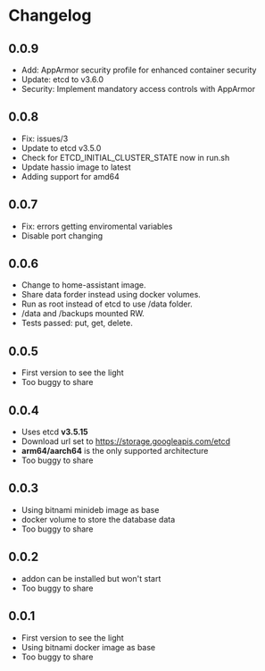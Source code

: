 # Changelog

## 0.0.9

- Add: AppArmor security profile for enhanced container security
- Update: etcd to v3.6.0
- Security: Implement mandatory access controls with AppArmor

## 0.0.8

- Fix: issues/3
- Update to etcd v3.5.0
- Check for ETCD_INITIAL_CLUSTER_STATE now in run.sh
- Update hassio image to latest
- Adding support for amd64

## 0.0.7

- Fix: errors getting enviromental variables
- Disable port changing

## 0.0.6

- Change to home-assistant image.
- Share data forder instead using docker volumes.
- Run as root instead of etcd to use /data folder.
- /data and /backups mounted RW.
- Tests passed: put, get, delete.

## 0.0.5

- First version to see the light
- Too buggy to share

## 0.0.4

- Uses etcd **v3.5.15**
- Download url set to https://storage.googleapis.com/etcd
- **arm64/aarch64** is the only supported architecture
- Too buggy to share

## 0.0.3

- Using bitnami minideb image as base
- docker volume to store the database data
- Too buggy to share

## 0.0.2 

- addon can be installed but won't start
- Too buggy to share

## 0.0.1

- First version to see the light
- Using bitnami docker image as base
- Too buggy to share
